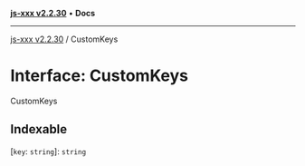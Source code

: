 [**js-xxx v2.2.30**](../README.md) • **Docs**

***

[js-xxx v2.2.30](../README.md) / CustomKeys

# Interface: CustomKeys

CustomKeys

## Indexable

 \[`key`: `string`\]: `string`
